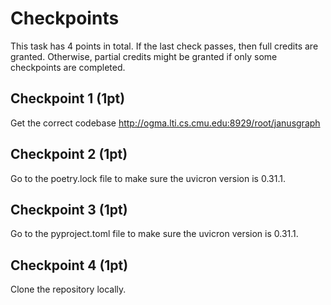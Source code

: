 # Checkpoints

This task has 4 points in total. If the last check passes, then full credits are
granted. Otherwise, partial credits might be granted if only some checkpoints are
completed.

## Checkpoint 1 (1pt)

Get the correct codebase http://ogma.lti.cs.cmu.edu:8929/root/janusgraph

## Checkpoint 2 (1pt)

Go to the poetry.lock file to make sure the uvicron version is 0.31.1.

## Checkpoint 3 (1pt)

Go to the pyproject.toml file to make sure the uvicron version is 0.31.1.

## Checkpoint 4 (1pt)

Clone the repository locally.
